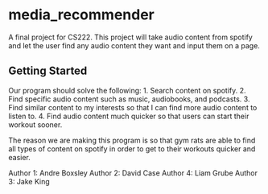 # media_recommender

A final project for CS222. This project will take audio content from spotify and let the user find any audio content they want and input them on a page.
## Getting Started

Our program should solve the following: 1. Search content on spotify. 2. Find specific audio content such as music, audiobooks, and podcasts. 3. Find similar content to my interests so that
I can find more audio content to listen to. 4. Find audio content much quicker so that users can start their workout sooner.

The reason we are making this program is so that gym rats are able to find all types of content on spotify in order to get to their workouts quicker and easier.

Author 1: Andre Boxsley
Author 2: David Case
Author 4: Liam Grube
Author 3: Jake King